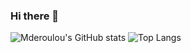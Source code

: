 ### Hi there 👋

![Mderoulou's GitHub stats](https://github-readme-stats.vercel.app/api?username=mderoulou&show_icons=true&theme=dracula&count_private=true&hide=prs)
![Top Langs](https://github-readme-stats.vercel.app/api/top-langs/?username=mderoulou&layout=compact&theme=dracula)
<!--

Here are some ideas to get you started:

- 🔭 I’m currently working on ...
- 🌱 I’m currently learning ...
- 👯 I’m looking to collaborate on ...
- 🤔 I’m looking for help with ...
- 💬 Ask me about ...
- 📫 How to reach me: ...
- 😄 Pronouns: ...
- ⚡ Fun fact: ...
-->
